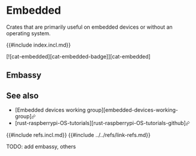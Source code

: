 # Embedded

Crates that are primarily useful on embedded devices or without an operating system.

{{#include index.incl.md}}

[![cat-embedded][cat-embedded-badge]][cat-embedded]

## Embassy

## See also

- [Embedded devices working group][embedded-devices-working-group]⮳
- [rust-raspberrypi-OS-tutorials][rust-raspberrypi-OS-tutorials-github]⮳

{{#include refs.incl.md}}
{{#include ../../refs/link-refs.md}}

<div class="hidden">
TODO: add embassy, others
</div>
